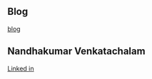 
## Blog

[blog](https://vnandha.github.io/blog/)


## Nandhakumar Venkatachalam

[Linked in](https://www.linkedin.com/in/vnandha/)
